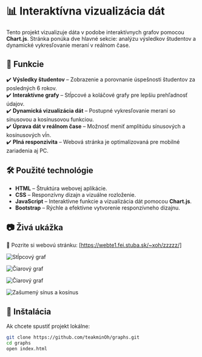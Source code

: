 # 📊 Interaktívna vizualizácia dát  

Tento projekt vizualizuje dáta v podobe interaktívnych grafov pomocou **Chart.js**. Stránka ponúka dve hlavné sekcie: analýzu výsledkov študentov a dynamické vykresľovanie meraní v reálnom čase.  

## 🔧 Funkcie  

✔️ **Výsledky študentov** – Zobrazenie a porovnanie úspešnosti študentov za posledných 6 rokov.  
✔️ **Interaktívne grafy** – Stĺpcové a koláčové grafy pre lepšiu prehľadnosť údajov.  
✔️ **Dynamická vizualizácia dát** – Postupné vykresľovanie meraní so sínusovou a kosínusovou funkciou.  
✔️ **Úprava dát v reálnom čase** – Možnosť meniť amplitúdu sínusových a kosínusových vĺn.  
✔️ **Plná responzivita** – Webová stránka je optimalizovaná pre mobilné zariadenia aj PC.  

## 🛠️ Použité technológie  

- **HTML** – Štruktúra webovej aplikácie.  
- **CSS** – Responzívny dizajn a vizuálne rozloženie.  
- **JavaScript** – Interaktívne funkcie a vizualizácia dát pomocou **Chart.js**.  
- **Bootstrap** – Rýchle a efektívne vytvorenie responzívneho dizajnu.    

## 📷 Živá ukážka  

🔗 Pozrite si webovú stránku: [https://webte1.fei.stuba.sk/~xoh/zzzzz/]

![Stĺpcový graf](https://github.com/user-attachments/assets/ad5a65ed-9e3a-430c-8c80-635c80ef3a55)

![Čiarový graf](https://github.com/user-attachments/assets/bfecef68-ce5b-4873-964b-1154ce76e5fa)

![Čiarový graf](https://github.com/user-attachments/assets/16d54f06-a377-4d37-86e1-d086fa251278)

![Zašumený sínus a kosínus](https://github.com/user-attachments/assets/9e5cdaff-daf2-4e42-9a93-68e4846e9199)



## 🚀 Inštalácia  

Ak chcete spustiť projekt lokálne:  

```bash
git clone https://github.com/teakminOh/graphs.git
cd graphs
open index.html
